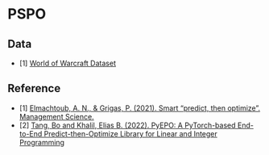 # PSPO
## Data
* [1] [World of Warcraft Dataset](https://edmond.mpdl.mpg.de/dataset.xhtml?persistentId=doi:10.17617/3.YJCQ5S)
## Reference
* [1] [Elmachtoub, A. N., & Grigas, P. (2021). Smart “predict, then optimize”. Management Science.](https://doi.org/10.1287/mnsc.2020.3922)
* [2] [Tang, Bo and Khalil, Elias B. (2022). PyEPO: A PyTorch-based End-to-End Predict-then-Optimize Library for Linear and Integer Programming](https://arxiv.org/abs/2206.14234)
